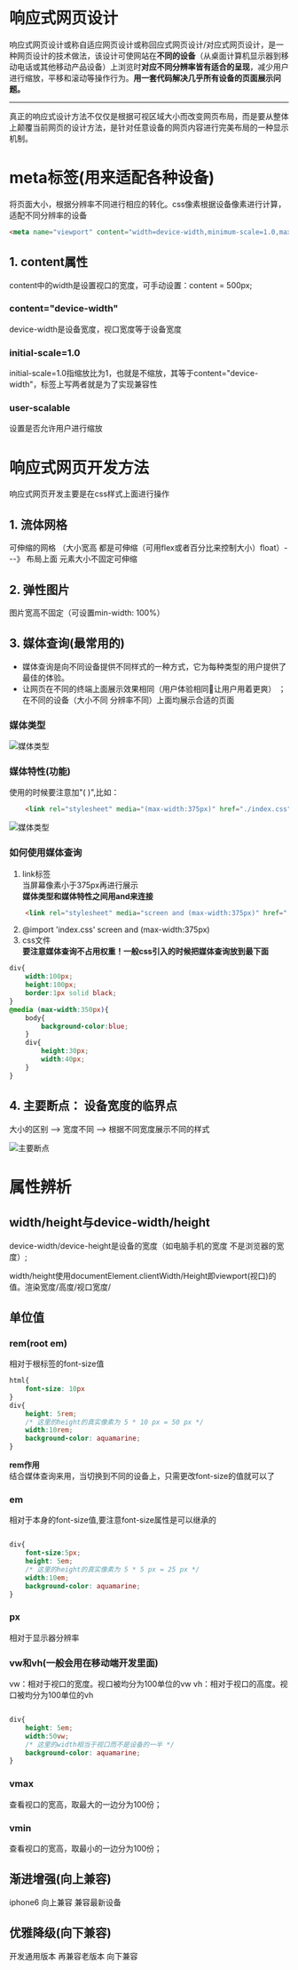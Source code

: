 # 响应式网页设计
响应式网页设计或称自适应网页设计或称回应式网页设计/对应式网页设计，是一种网页设计的技术做法，该设计可使网站在**不同的设备**（从桌面计算机显示器到移动电话或其他移动产品设备）上浏览时**对应不同分辨率皆有适合的呈现**，减少用户进行缩放，平移和滚动等操作行为。**用一套代码解决几乎所有设备的页面展示问题。**
***
真正的响应式设计方法不仅仅是根据可视区域大小而改变网页布局，而是要从整体上颠覆当前网页的设计方法，是针对任意设备的网页内容进行完美布局的一种显示机制。


# meta标签(用来适配各种设备)
将页面大小，根据分辨率不同进行相应的转化。css像素根据设备像素进行计算，适配不同分辨率的设备   
```html
<meta name="viewport" content="width=device-width,minimum-scale=1.0,maximum-scale=1.0,user-scalable=no">


```
## 1. content属性
content中的width是设置视口的宽度，可手动设置：content = 500px;
### **content="device-width"**
device-width是设备宽度，视口宽度等于设备宽度
### **initial-scale=1.0**
initial-scale=1.0指缩放比为1，也就是不缩放，其等于content="device-width"，标签上写两者就是为了实现兼容性
### **user-scalable**
设置是否允许用户进行缩放
# 响应式网页开发方法
响应式网页开发主要是在css样式上面进行操作
## 1. 流体网格
可伸缩的网格 （大小宽高  都是可伸缩（可用flex或者百分比来控制大小）float）---》 布局上面 元素大小不固定可伸缩
## 2. 弹性图片
图片宽高不固定（可设置min-width: 100%）
## 3. 媒体查询(最常用的)
- 媒体查询是向不同设备提供不同样式的一种方式，它为每种类型的用户提供了最佳的体验。
- 让网页在不同的终端上面展示效果相同（用户体验相同让用户用着更爽） ；在不同的设备（大小不同 分辨率不同）上面均展示合适的页面
### **媒体类型**
![媒体类型](./img/媒体类型.png)
### **媒体特性(功能)**
使用的时候要注意加"( )",比如：    
```html
    <link rel="stylesheet" media="(max-width:375px)" href="./index.css">
```


![媒体类型](./img/媒体特性.png)
### **如何使用媒体查询**
1. link标签   
当屏幕像素小于375px再进行展示   
**媒体类型和媒体特性之间用and来连接**
```html
    <link rel="stylesheet" media="screen and (max-width:375px)" href="./index.css">
```
2. @import 'index.css' screen and (max-width:375px)
3. css文件   
**要注意媒体查询不占用权重！一般css引入的时候把媒体查询放到最下面**
```css
div{
    width:100px;
    height:100px;
    border:1px solid black;
}
@media (max-width:350px){
    body{
        background-color:blue;
    }
    div{
        height:30px;
        width:40px;
    }
}
```
## 4. 主要断点： 设备宽度的临界点 
大小的区别 --> 宽度不同   --> 根据不同宽度展示不同的样式

![主要断点](./img/主要断点.png)




# 属性辨析
## width/height与device-width/height

device-width/device-height是设备的宽度（如电脑手机的宽度 不是浏览器的宽度）;

width/height使用documentElement.clientWidth/Height即viewport(视口)的值。渲染宽度/高度/视口宽度/
## 单位值
### rem(root em)
相对于根标签的font-size值
```css
html{
    font-size: 10px
}
div{
    height: 5rem;
    /* 这里的height的真实像素为 5 * 10 px = 50 px */
    width:10rem;
    background-color: aquamarine;
}
```
**rem作用**    
结合媒体查询来用，当切换到不同的设备上，只需更改font-size的值就可以了
### em
相对于本身的font-size值,要注意font-size属性是可以继承的
```css

div{
    font-size:5px;
    height: 5em;
    /* 这里的height的真实像素为 5 * 5 px = 25 px */
    width:10em;
    background-color: aquamarine;
}
```
### px
相对于显示器分辨率
### vw和vh(一般会用在移动端开发里面)
vw：相对于视口的宽度。视口被均分为100单位的vw
vh：相对于视口的高度。视口被均分为100单位的vh

```css

div{
    height: 5em;
    width:50vw;
    /* 这里的width相当于视口而不是设备的一半 */
    background-color: aquamarine;
}
```

### vmax
查看视口的宽高，取最大的一边分为100份；
### vmin
查看视口的宽高，取最小的一边分为100份；
## 渐进增强(向上兼容)
iphone6 向上兼容  兼容最新设备   
## 优雅降级(向下兼容)
开发通用版本  再兼容老版本   向下兼容
